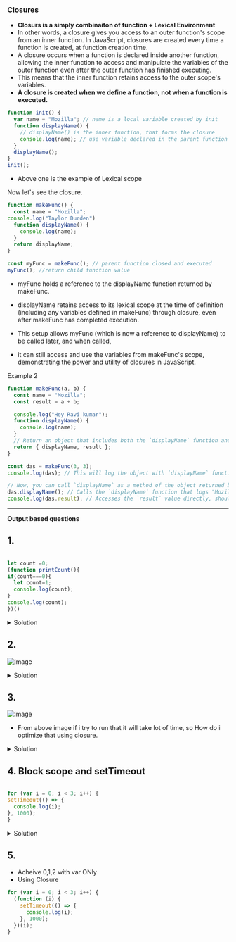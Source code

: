 ### Closures


- **Closurs is a simply combinaiton of function + Lexical Environment**
-  In other words, a closure gives you access to an outer function's scope from an inner function. In JavaScript, closures are created every time a function is created, at function creation time.
-  A closure occurs when a function is declared inside another function, allowing the inner function to access and manipulate the variables of the outer function even after the outer function has finished executing.
- This means that the inner function retains access to the outer scope's variables.
-  **A closure is created when we define a function, not when a function is executed.**

```js
function init() {
  var name = "Mozilla"; // name is a local variable created by init
  function displayName() {
    // displayName() is the inner function, that forms the closure
    console.log(name); // use variable declared in the parent function // Mozilla
  }
  displayName();
}
init();

```
- Above one is the example of Lexical scope

Now let's see the closure.

```js
function makeFunc() {
  const name = "Mozilla";
console.log("Taylor Durden")
  function displayName() {
    console.log(name);
  }
  return displayName;
}

const myFunc = makeFunc(); // parent function closed and executed
myFunc(); //return child function value
```

- myFunc holds a reference to the displayName function returned by makeFunc.
- displayName retains access to its lexical scope at the time of definition (including any variables defined in makeFunc) through closure, even after makeFunc has completed execution.

- This setup allows myFunc (which is now a reference to displayName) to be called later, and when called,
- it can still access and use the variables from makeFunc's scope, demonstrating the power and utility of closures in JavaScript.

Example 2

```js
function makeFunc(a, b) {
  const name = "Mozilla";
  const result = a + b;

  console.log("Hey Ravi kumar");
  function displayName() {
    console.log(name);
  }
  // Return an object that includes both the `displayName` function and the `result`
  return { displayName, result };
}

const das = makeFunc(3, 3);
console.log(das); // This will log the object with `displayName` function and `result` value

// Now, you can call `displayName` as a method of the object returned by `makeFunc`
das.displayName(); // Calls the `displayName` function that logs "Mozilla"
console.log(das.result); // Accesses the `result` value directly, should log 6

```
_________________________________________

**Output based questions**

## 1.

```js

let count =0;
(function printCount(){
if(count===0){
  let count=1;
  console.log(count);
}
console.log(count);
})()
```
<details>
  <summary>Solution</summary>

  
```js
let count =0;
(function printCount(){
if(count===0){
  let count=1; //by shadowing 
  console.log(count); //1
}
//outside block still count =0;
console.log(count); //0
})()

```
  
</details>

## 2.

![image](https://github.com/venkatdas/Interview_prep/assets/43024084/64e9ce1e-dda1-444b-8bf3-e1099e7bfcf0)


<details>
  <summary>Solution</summary>

```js
function createBase(num) {
  return function (innerNum) {
    console.log(innerNum + num);
  };
}

var addSix = createBase(6);
addSix(10); // returns 16
addSix(21); // returns 27

//you can create the closure to keep the value passed to cretaeBase even after the 
//inner function returned
```
</details>


## 3.

![image](https://github.com/venkatdas/Interview_prep/assets/43024084/88361a9d-836e-4c21-a980-f6d9a4e467b6)
- From above image if i try to run that it will take lot of time, so How do i optimize that using closure.

<details>
  <summary>Solution</summary>


![image](https://github.com/venkatdas/Interview_prep/assets/43024084/28bf3c7e-b843-4932-bf5f-752b867660dd)


![image](https://github.com/venkatdas/Interview_prep/assets/43024084/f2ddc714-d2ab-46b3-b660-be6f597182ed)

</details>

## 4. Block scope and setTimeout


```js

for (var i = 0; i < 3; i++) {
setTimeout(() => {
  console.log(i);
}, 1000);  
}
```

<details>
  <summary>Solution</summary>

![image](https://github.com/venkatdas/Interview_prep/assets/43024084/11577b61-9bbd-4b86-94bf-9d67abb38670)


</details>

## 5.
- Acheive 0,1,2 with var ONly
- Using Closure

```js
for (var i = 0; i < 3; i++) {
  (function (i) {
    setTimeout(() => {
      console.log(i);
    }, 1000);
  })(i);
}
```
